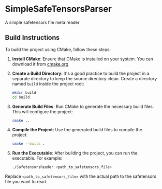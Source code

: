 # SimpleSafeTensorsParser
A simple safetensors file meta reader


## Build Instructions

To build the project using CMake, follow these steps:

1. **Install CMake**: Ensure that CMake is installed on your system. You can download it from [cmake.org](https://cmake.org/download/).

2. **Create a Build Directory**: It's a good practice to build the project in a separate directory to keep the source directory clean. Create a directory named `build` inside the project root:

    ```bash
    mkdir build
    cd build
    ```

3. **Generate Build Files**: Run CMake to generate the necessary build files. This will configure the project:

    ```bash
    cmake ..
    ```

4. **Compile the Project**: Use the generated build files to compile the project:

    ```bash
    cmake --build .
    ```

5. **Run the Executable**: After building the project, you can run the executable. For example:

    ```bash
    ./SafetensorsReader <path_to_safetensors_file>
    ```

Replace `<path_to_safetensors_file>` with the actual path to the safetensors file you want to read.
